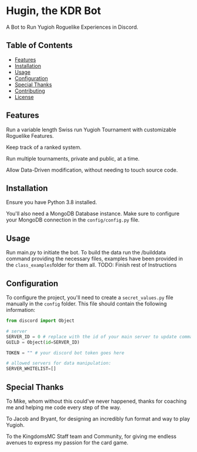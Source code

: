 # Hugin, the KDR Bot

A Bot to Run Yugioh Roguelike Experiences in Discord.

## Table of Contents

- [Features](#features)
- [Installation](#installation)
- [Usage](#usage)
- [Configuration](#configuration)
- [Special Thanks](#special-thanks)
- [Contributing](#contributing)
- [License](#license)

## Features

Run a variable length Swiss run Yugioh Tournament with customizable Roguelike Features.

Keep track of a ranked system.

Run multiple tournaments, private and public, at a time.

Allow Data-Driven modification, without needing to touch source code.

## Installation

Ensure you have Python 3.8 installed.

You'll also need a MongoDB Database instance. Make sure to configure your MongoDB connection in the `config/config.py` file.

## Usage

Run main.py to initiate the bot. To build the data run the /builddata command providing the necessary files, examples have been provided in the `class_examples`folder for them all.
TODO: Finish rest of Instructions

## Configuration

To configure the project, you'll need to create a `secret_values.py` file manually in the `config` folder. This file should contain the following information:

```python
from discord import Object

# server
SERVER_ID = 0 # replace with the id of your main server to update commands
GUILD = Object(id=SERVER_ID)

TOKEN = "" # your discord bot token goes here

# allowed servers for data manipulation:
SERVER_WHITELIST=[]
```

## Special Thanks

To Mike, whom without this could've never happened, thanks for coaching me and helping me code every step of the way.

To Jacob and Bryant, for designing an incredibly fun format and way to play Yugioh.

To the KingdomsMC Staff team and Community, for giving me endless avenues to express my passion for the card game.
